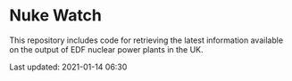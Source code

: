 # Nuke Watch

This repository includes code for retrieving the latest information available on the output of EDF nuclear power plants in the UK.

Last updated: 2021-01-14 06:30